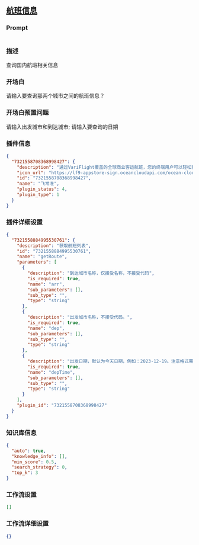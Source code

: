 
## [航班信息](https://www.coze.cn/store/bot/7340619463412301864)
### Prompt
```md

```
### 描述
查询国内航班相关信息
### 开场白
请输入要查询那两个城市之间的航班信息？
### 开场白预置问题
请输入出发城市和到达城市;
请输入要查询的日期
### 插件信息
```json
{
  "7321558708368998427": {
    "description": "通过VariFlight覆盖的全球商业客运航班，您的终端用户可以轻松获得他们的航班状态、办理登机手续柜台、预计出发时间、登机口、登机状态、行李转盘等信息，并能在整个航程中随时掌握。",
    "icon_url": "https://lf9-appstore-sign.oceancloudapi.com/ocean-cloud-tos/plugin_icon/3732214325715875_1703131669996743697_6V4mnfwUUf.png?lk3s=cd508e2b&x-expires=1710082804&x-signature=JzcRaBt4uLKKEfeCOvD%2F%2FB16TCc%3D",
    "id": "7321558708368998427",
    "name": "飞常准",
    "plugin_status": 4,
    "plugin_type": 1
  }
}
```
### 插件详细设置
```json
{
  "7321558884995530761": {
    "description": "获取航班列表",
    "id": "7321558884995530761",
    "name": "getRoute",
    "parameters": [
      {
        "description": "到达城市名称，仅接受名称，不接受代码",
        "is_required": true,
        "name": "arr",
        "sub_parameters": [],
        "sub_type": "",
        "type": "string"
      },
      {
        "description": "出发城市名称，不接受代码。",
        "is_required": true,
        "name": "dep",
        "sub_parameters": [],
        "sub_type": "",
        "type": "string"
      },
      {
        "description": "出发日期，默认为今天日期，例如：2023-12-19。注意格式需要是2023-01-03，不可以是2023-1-3等其他格式",
        "is_required": true,
        "name": "depTime",
        "sub_parameters": [],
        "sub_type": "",
        "type": "string"
      }
    ],
    "plugin_id": "7321558708368998427"
  }
}
```
### 知识库信息
```json
{
  "auto": true,
  "knowledge_info": [],
  "min_score": 0.5,
  "search_strategy": 0,
  "top_k": 3
}
```
### 工作流设置
```json
[]
```
### 工作流详细设置
```json
{}
```
